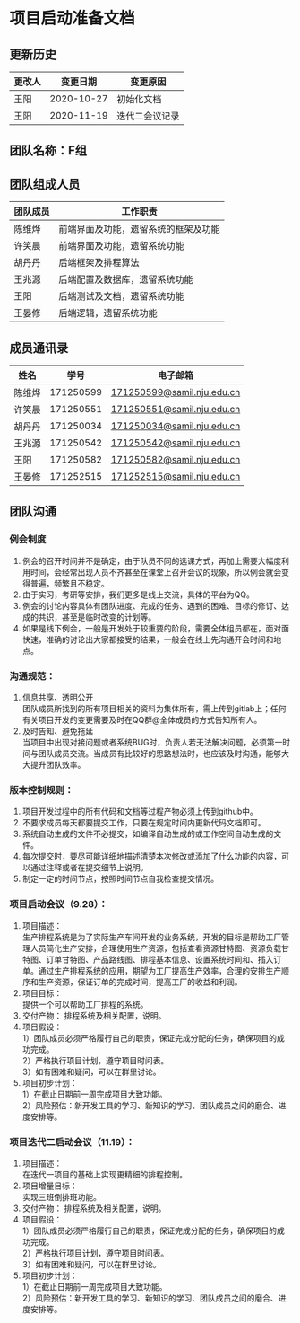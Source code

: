 # 项目启动准备文档

## 更新历史

| 更改人         | 变更日期  | 变更原因 |
| -------------- | --------- | ------ |
|王阳|2020-10-27            |     初始化文档       |
|王阳|2020-11-19|迭代二会议记录|

## 团队名称：F组

## 团队组成人员
| 团队成员           | 工作职责 |
| -------------- | ------ |
|陈维烨 |     前端界面及功能，遗留系统的框架及功能    |
|许笑晨 |     前端界面及功能，遗留系统功能    |
|胡丹丹 |     后端框架及排程算法   |
|王兆源 |     后端配置及数据库，遗留系统功能  |
|王阳 |       后端测试及文档，遗留系统功能   |
|王晏修 |     后端逻辑，遗留系统功能     |

## 成员通讯录
| 姓名           | 学号 |电子邮箱|
| -------------- | ------ |------ |
|陈维烨 |   171250599  |171250599@samil.nju.edu.cn|
|许笑晨 |   171250551    | 171250551@samil.nju.edu.cn|
|胡丹丹 |   171250034    |171250034@samil.nju.edu.cn|
|王兆源 |   171250542   |171250542@samil.nju.edu.cn|
|王阳 |     171250582    |171250582@samil.nju.edu.cn|
|王晏修 |   171252515      | 171252515@samil.nju.edu.cn|

## 团队沟通
### 例会制度  
1. 例会的召开时间并不是确定，由于队员不同的选课方式，再加上需要大幅度利用时间，会经常出现人员不齐甚至在课堂上召开会议的现象，所以例会就会变得普遍，频繁且不稳定。  
2. 由于实习，考研等安排，我们更多是线上交流，具体的平台为QQ。
3. 例会的讨论内容具体有团队进度、完成的任务、遇到的困难、目标的修订、达成的共识，甚至是临时改变的计划等。
4. 如果是线下例会，一般是开发处于较重要的阶段，需要全体组员都在，面对面快速，准确的讨论出大家都接受的结果，一般会在线上先沟通开会时间和地点。  

### 沟通规范：
1. 信息共享、透明公开  
团队成员所找到的所有项目相关的资料为集体所有，需上传到gitlab上；任何有关项目开发的变更需要及时在QQ群@全体成员的方式告知所有人。  
2. 及时告知、避免拖延  
当项目中出现对接问题或者系统BUG时，负责人若无法解决问题，必须第一时间与团队成员交流。当成员有比较好的思路想法时，也应该及时沟通，能够大大提升团队效率。  

### 版本控制规则：
1. 项目开发过程中的所有代码和文档等过程产物必须上传到github中。  
2. 不要求成员每天都要提交工作，只要在规定时间内更新代码文档即可。  
3. 系统自动生成的文件不必提交，如编译自动生成的或工作空间自动生成的文件。  
4. 每次提交时，要尽可能详细地描述清楚本次修改或添加了什么功能的内容，可以通过注释或者在提交细节上说明。
5. 制定一定的时间节点，按照时间节点自我检查提交情况。  

### 项目启动会议（9.28）：
1. 项目描述：  
生产排程系统是为了实际生产车间开发的业务系统，开发的目标是帮助工厂管理人员简化生产安排，合理使用生产资源，包括查看资源甘特图、资源负载甘特图、订单甘特图、产品路线图、排程基本信息、设置系统时间和、插入订单。通过生产排程系统的应用，期望为工厂提高生产效率，合理的安排生产顺序和生产资源，保证订单的完成时间，提高工厂的收益和利润。
2. 项目目标：  
提供一个可以帮助工厂排程的系统。
3. 交付产物：
排程系统及相关配置，说明。
4. 项目假设：  
1）团队成员必须严格履行自己的职责，保证完成分配的任务，确保项目的成功完成。  
2）严格执行项目计划，遵守项目时间表。  
3）如有困难和疑问，可以在群里讨论。  
5. 项目初步计划：  
1）在截止日期前一周完成项目大致功能。  
2）风险预估：新开发工具的学习、新知识的学习、团队成员之间的磨合、进度安排等。

### 项目迭代二启动会议（11.19）：
1. 项目描述：  
在迭代一项目的基础上实现更精细的排程控制。
2. 项目增量目标：  
实现三班倒排班功能。
3. 交付产物：
排程系统及相关配置，说明。
4. 项目假设：  
1）团队成员必须严格履行自己的职责，保证完成分配的任务，确保项目的成功完成。  
2）严格执行项目计划，遵守项目时间表。  
3）如有困难和疑问，可以在群里讨论。  
5. 项目初步计划：  
1）在截止日期前一周完成项目大致功能。  
2）风险预估：新开发工具的学习、新知识的学习、团队成员之间的磨合、进度安排等。
